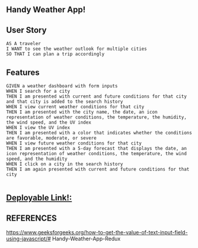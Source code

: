## Handy Weather App!


## User Story

```
AS A traveler
I WANT to see the weather outlook for multiple cities
SO THAT I can plan a trip accordingly
```
## Features

```
GIVEN a weather dashboard with form inputs
WHEN I search for a city
THEN I am presented with current and future conditions for that city and that city is added to the search history
WHEN I view current weather conditions for that city
THEN I am presented with the city name, the date, an icon representation of weather conditions, the temperature, the humidity, the wind speed, and the UV index
WHEN I view the UV index
THEN I am presented with a color that indicates whether the conditions are favorable, moderate, or severe
WHEN I view future weather conditions for that city
THEN I am presented with a 5-day forecast that displays the date, an icon representation of weather conditions, the temperature, the wind speed, and the humidity
WHEN I click on a city in the search history
THEN I am again presented with current and future conditions for that city
```
<img src="" alt="">

 <h2><a href="">Deployable Link!:</a></h2>

## REFERENCES
https://www.geeksforgeeks.org/how-to-get-the-value-of-text-input-field-using-javascript/# Handy-Weather-App-Redux
